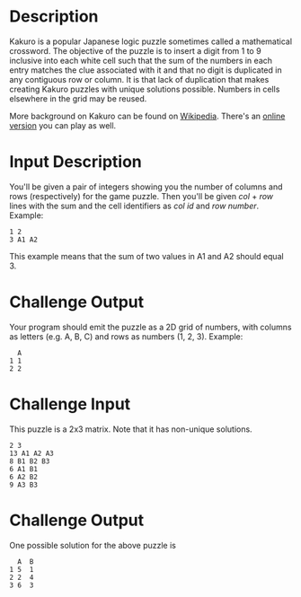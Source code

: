 # Description

Kakuro is a popular Japanese logic puzzle sometimes called a mathematical crossword. The objective of the puzzle is to insert a digit from 1 to 9 inclusive into each white cell such that the sum of the numbers in each entry matches the clue associated with it and that no digit is duplicated in any contiguous row or column. It is that lack of duplication that makes creating Kakuro puzzles with unique solutions possible. Numbers in cells elsewhere in the grid may be reused.

More background on Kakuro can be found on [Wikipedia](https://en.wikipedia.org/wiki/Kakuro). There's an [online version](http://www.kakuroconquest.com/) you can play as well. 

# Input Description

You'll be given a pair of integers showing you the number of columns and rows (respectively) for the game puzzle. Then you'll be given *col* + *row* lines with the sum and the cell identifiers as *col id* and *row number*. Example:

    1 2
    3 A1 A2

This example means that the sum of two values in A1 and A2 should equal 3. 

# Challenge Output

Your program should emit the puzzle as a 2D grid of numbers, with columns as letters (e.g. A, B, C) and rows as numbers (1, 2, 3). Example:

      A
    1 1
    2 2

# Challenge Input

This puzzle is a 2x3 matrix. Note that it has non-unique solutions.

    2 3 
    13 A1 A2 A3
    8 B1 B2 B3
    6 A1 B1
    6 A2 B2
    9 A3 B3

# Challenge Output

One possible solution for the above puzzle is

      A  B 
    1 5  1
    2 2  4
    3 6  3
